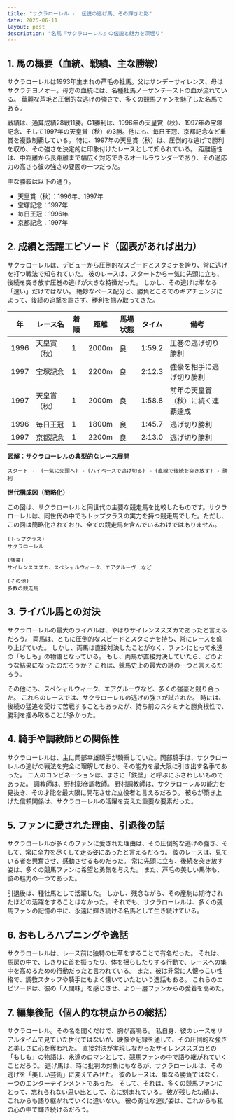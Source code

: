 ```yaml
---
title: "サクラローレル -  伝説の逃げ馬、その輝きと影"
date: 2025-06-11
layout: post
description: "名馬『サクラローレル』の伝説と魅力を深堀り"
---
```


## 1. 馬の概要（血統、戦績、主な勝鞍）

サクラローレルは1993年生まれの芦毛の牡馬。父はサンデーサイレンス、母はサクラチヨノオー。母方の血統には、名種牡馬ノーザンテーストの血が流れている。  華麗な芦毛と圧倒的な逃げの強さで、多くの競馬ファンを魅了した名馬である。

戦績は、通算成績28戦11勝。G1勝利は、1996年の天皇賞（秋）、1997年の宝塚記念、そして1997年の天皇賞（秋）の3勝。他にも、毎日王冠、京都記念など重賞を複数制覇している。  特に、1997年の天皇賞（秋）は、圧倒的な逃げで勝利を収め、その強さを決定的に印象付けたレースとして知られている。  距離適性は、中距離から長距離まで幅広く対応できるオールラウンダーであり、その適応力の高さも彼の強さの要因の一つだった。

主な勝鞍は以下の通り。

* 天皇賞（秋）：1996年、1997年
* 宝塚記念：1997年
* 毎日王冠：1996年
* 京都記念：1997年


## 2. 成績と活躍エピソード（図表があれば出力）

サクラローレルは、デビューから圧倒的なスピードとスタミナを誇り、常に逃げを打つ戦法で知られていた。  彼のレースは、スタートから一気に先頭に立ち、後続を突き放す圧巻の逃げが大きな特徴だった。  しかし、その逃げは単なる「速い」だけではない。  絶妙なペース配分と、勝負どころでのギアチェンジによって、後続の追撃を許さず、勝利を掴み取ってきた。

| 年 | レース名             | 着順 | 距離 | 馬場状態 | タイム     | 備考                                  |
|---|----------------------|-----|-----|---------|----------|---------------------------------------|
| 1996 | 天皇賞（秋）         | 1   | 2000m | 良       | 1:59.2    | 圧巻の逃げ切り勝利                     |
| 1997 | 宝塚記念             | 1   | 2200m | 良       | 2:12.3    | 強豪を相手に逃げ切り勝利               |
| 1997 | 天皇賞（秋）         | 1   | 2000m | 良       | 1:58.8    | 前年の天皇賞（秋）に続く連覇達成       |
| 1996 | 毎日王冠             | 1   | 1800m | 良       | 1:45.7    | 逃げ切り勝利                         |
| 1997 | 京都記念             | 1   | 2200m | 良       | 2:13.0    | 逃げ切り勝利                         |


**図解：サクラローレルの典型的なレース展開**

```
スタート →  (一気に先頭へ) → (ハイペースで逃げ切る) → (直線で後続を突き放す) → 勝利
```

**世代構成図（簡略化）**

この図は、サクラローレルと同世代の主要な競走馬を比較したものです。サクラローレルは、同世代の中でもトップクラスの実力を持つ競走馬でした。ただし、この図は簡略化されており、全ての競走馬を含んでいるわけではありません。

```
(トップクラス)
サクラローレル

(強豪)
サイレンススズカ、スペシャルウィーク、エアグルーヴ　など

(その他)
多数の競走馬
```


## 3. ライバル馬との対決

サクラローレルの最大のライバルは、やはりサイレンススズカであったと言えるだろう。  両馬は、ともに圧倒的なスピードとスタミナを持ち、常にレースを盛り上げていた。  しかし、両馬は直接対決したことがなく、ファンにとって永遠の「もしも」の物語となっている。  もし、両馬が直接対決していたら、どのような結果になったのだろうか？  これは、競馬史上の最大の謎の一つと言えるだろう。

その他にも、スペシャルウィーク、エアグルーヴなど、多くの強豪と競り合った。  これらのレースでは、サクラローレルの逃げの強さが試された。  時には、後続の猛追を受けて苦戦することもあったが、持ち前のスタミナと勝負根性で、勝利を掴み取ることが多かった。


## 4. 騎手や調教師との関係性

サクラローレルは、主に岡部幸雄騎手が騎乗していた。岡部騎手は、サクラローレルの逃げの戦法を完全に理解しており、その能力を最大限に引き出す名手であった。  二人のコンビネーションは、まさに「鉄壁」と呼ぶにふさわしいものであった。  調教師は、野村彰彦調教師。  野村調教師は、サクラローレルの能力を見抜き、その才能を最大限に開花させた立役者と言えるだろう。  彼らが築き上げた信頼関係は、サクラローレルの活躍を支えた重要な要素だった。


## 5. ファンに愛された理由、引退後の話

サクラローレルが多くのファンに愛された理由は、その圧倒的な逃げの強さ、そして、常に全力を尽くして走る姿にあったと言えるだろう。  彼のレースは、見ている者を興奮させ、感動させるものだった。  常に先頭に立ち、後続を突き放す姿は、多くの競馬ファンに希望と勇気を与えた。  また、芦毛の美しい馬体も、彼の魅力の一つであった。

引退後は、種牡馬として活躍した。  しかし、残念ながら、その産駒は期待されたほどの活躍をすることはなかった。  それでも、サクラローレルは、多くの競馬ファンの記憶の中に、永遠に輝き続ける名馬として生き続けている。


## 6. おもしろハプニングや逸話

サクラローレルは、レース前に独特の仕草をすることで有名だった。  それは、馬房の中で、しきりに首を振ったり、体を揺らしたりする行動で、レースへの集中を高めるための行動だったと言われている。  また、彼は非常に人懐っこい性格で、調教スタッフや騎手にもよく懐いていたという逸話もある。  これらのエピソードは、彼の「人間味」を感じさせ、より一層ファンからの愛着を高めた。


## 7. 編集後記（個人的な視点からの総括）

サクラローレル。その名を聞くだけで、胸が高鳴る。  私自身、彼のレースをリアルタイムで見ていた世代ではないが、映像や記録を通して、その圧倒的な強さと美しさに心を奪われた。  直接対決が実現しなかったサイレンススズカとの「もしも」の物語は、永遠のロマンとして、競馬ファンの中で語り継がれていくことだろう。  逃げ馬は、時に批判の対象にもなるが、サクラローレルは、その逃げを「美しい芸術」に変えてみせた。  彼のレースは、単なる勝負ではなく、一つのエンターテインメントであった。  そして、それは、多くの競馬ファンにとって、忘れられない思い出として、心に刻まれている。  彼が残した功績は、これからも語り継がれていくに違いない。  彼の勇壮な逃げ姿は、これからも私の心の中で輝き続けるだろう。

